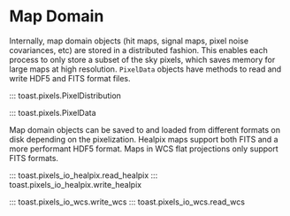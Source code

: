 # Map Domain

Internally, map domain objects (hit maps, signal maps, pixel noise covariances, etc) are
stored in a distributed fashion.  This enables each process to only store a subset of
the sky pixels, which saves memory for large maps at high resolution.  `PixelData`
objects have methods to read and write HDF5 and FITS format files.

::: toast.pixels.PixelDistribution

::: toast.pixels.PixelData

Map domain objects can be saved to and loaded from different formats on disk depending
on the pixelization.  Healpix maps support both FITS and a more performant HDF5 format.
Maps in WCS flat projections only support FITS formats.

::: toast.pixels_io_healpix.read_healpix
::: toast.pixels_io_healpix.write_healpix

::: toast.pixels_io_wcs.write_wcs
::: toast.pixels_io_wcs.read_wcs
